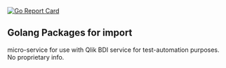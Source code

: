 [![Go Report Card](https://goreportcard.com/badge/github.com/qmilangowin/GolangPackages)](https://goreportcard.com/report/github.com/qmilangowin/GolangPackages)
## Golang Packages for import

micro-service for use with Qlik BDI service for test-automation purposes. No proprietary info.

